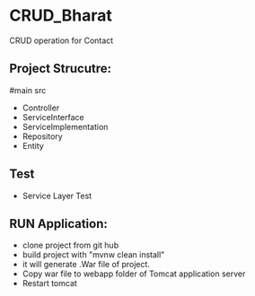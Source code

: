 # CRUD_Bharat
CRUD operation for Contact

## Project Strucutre:

#main src
* Controller
* ServiceInterface
* ServiceImplementation
* Repository
* Entity

## Test
* Service Layer Test


## RUN Application:
* clone project from git hub
* build project with "mvnw clean install"
* it will generate .War file of project.
* Copy war file to webapp folder of Tomcat application server
* Restart tomcat